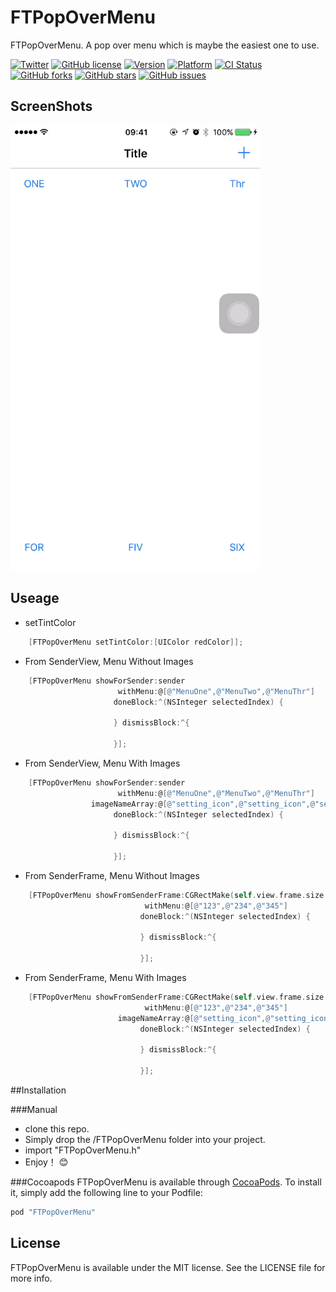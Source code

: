 # FTPopOverMenu

FTPopOverMenu. A pop over menu which is maybe the easiest one to use.

[![Twitter](https://img.shields.io/badge/twitter-@liufengting-blue.svg?style=flat)](http://twitter.com/liufengting) 
[![GitHub license](https://img.shields.io/badge/license-MIT-blue.svg)](https://raw.githubusercontent.com/liufengting/FTPopOverMenu/master/LICENSE)
[![Version](https://img.shields.io/cocoapods/v/FTPopOverMenu.svg?style=flat)](http://cocoapods.org/pods/FTPopOverMenu)
[![Platform](https://img.shields.io/cocoapods/p/FTPopOverMenu.svg?style=flat)](http://cocoapods.org/pods/FTPopOverMenu)
[![CI Status](http://img.shields.io/travis/liufengting/FTPopOverMenu.svg?style=flat)](https://travis-ci.org/liufengting/FTPopOverMenu)
[![GitHub forks](https://img.shields.io/github/forks/liufengting/FTPopOverMenu.svg)](https://github.com/liufengting/FTPopOverMenu/network)
[![GitHub stars](https://img.shields.io/github/stars/liufengting/FTPopOverMenu.svg)](https://github.com/liufengting/FTPopOverMenu/stargazers)
[![GitHub issues](https://img.shields.io/github/issues/liufengting/FTPopOverMenu.svg)](https://github.com/liufengting/FTPopOverMenu/issues)


## ScreenShots

<img src="/ScreenShots/Demo.gif" width="400"/>

## Useage

* setTintColor

```objective-c
    [FTPopOverMenu setTintColor:[UIColor redColor]];
```

* From SenderView, Menu Without Images
 
```objective-c
    [FTPopOverMenu showForSender:sender
                        withMenu:@[@"MenuOne",@"MenuTwo",@"MenuThr"]
                       doneBlock:^(NSInteger selectedIndex) {
                           
                       } dismissBlock:^{
                          
                       }];
```

* From SenderView, Menu With Images
 
```objective-c
    [FTPopOverMenu showForSender:sender
                        withMenu:@[@"MenuOne",@"MenuTwo",@"MenuThr"]
                  imageNameArray:@[@"setting_icon",@"setting_icon",@"setting_icon"]
                       doneBlock:^(NSInteger selectedIndex) {
                           
                       } dismissBlock:^{
                          
                       }];
```
* From SenderFrame, Menu Without Images
 
```objective-c
    [FTPopOverMenu showFromSenderFrame:CGRectMake(self.view.frame.size.width - 40, 20, 40, 40)
                              withMenu:@[@"123",@"234",@"345"]
                             doneBlock:^(NSInteger selectedIndex) {
                                 
                             } dismissBlock:^{
                                 
                             }];
```

* From SenderFrame, Menu With Images
 
```objective-c
    [FTPopOverMenu showFromSenderFrame:CGRectMake(self.view.frame.size.width - 40, 20, 40, 40)
                              withMenu:@[@"123",@"234",@"345"]
                        imageNameArray:@[@"setting_icon",@"setting_icon",@"setting_icon"]
                             doneBlock:^(NSInteger selectedIndex) {
                                 
                             } dismissBlock:^{
                                 
                             }];
```

##Installation

###Manual
* clone this repo.
* Simply drop the /FTPopOverMenu folder into your project.
* import "FTPopOverMenu.h"
* Enjoy！ 😊

###Cocoapods
FTPopOverMenu is available through [CocoaPods](http://cocoapods.org). To install
it, simply add the following line to your Podfile:

```ruby
pod "FTPopOverMenu"
```

## License

FTPopOverMenu is available under the MIT license. See the LICENSE file for more info.


